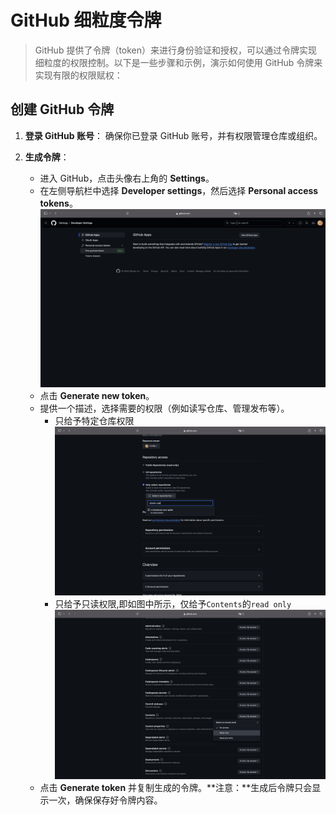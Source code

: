 # GitHub 细粒度令牌

> GitHub 提供了令牌（token）来进行身份验证和授权，可以通过令牌实现细粒度的权限控制。以下是一些步骤和示例，演示如何使用 GitHub 令牌来实现有限的权限赋权：

## 创建 GitHub 令牌

1. **登录 GitHub 账号**：
   确保你已登录 GitHub 账号，并有权限管理仓库或组织。

2. **生成令牌**：
   - 进入 GitHub，点击头像右上角的 **Settings**。
   - 在左侧导航栏中选择 **Developer settings**，然后选择 **Personal access tokens**。
     ![access_token](./assets/access_token.png)
   - 点击 **Generate new token**。
   - 提供一个描述，选择需要的权限（例如读写仓库、管理发布等）。
     - 只给予特定仓库权限
       ![select_repo](./assets/select_repo.png)
     - 只给予只读权限,即如图中所示，仅给予`Contents`的`read only`
       ![read_content](./assets/read_content.png)
   - 点击 **Generate token** 并复制生成的令牌。**注意：**生成后令牌只会显示一次，确保保存好令牌内容。
